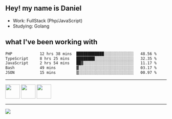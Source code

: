 ## Hey! my name is Daniel

- Work: FullStack (Php/JavaScript)
- Studying: Golang

## what I've been working with
<!--START_SECTION:waka-->

```txt
PHP            12 hrs 38 mins  ████████████░░░░░░░░░░░░░   48.56 %
TypeScript     8 hrs 25 mins   ████████░░░░░░░░░░░░░░░░░   32.35 %
JavaScript     2 hrs 54 mins   ██▓░░░░░░░░░░░░░░░░░░░░░░   11.17 %
Bash           49 mins         ▓░░░░░░░░░░░░░░░░░░░░░░░░   03.17 %
JSON           15 mins         ▒░░░░░░░░░░░░░░░░░░░░░░░░   00.97 %
```

<!--END_SECTION:waka-->
    

<hr>
<div>
    <img height="45" src="https://img.icons8.com/color/48/000000/nodejs.png"/>
    <img height="45" src="https://www.vectorlogo.zone/logos/golang/golang-ar21.svg">
    <img height="45" src="https://www.vectorlogo.zone/logos/nestjs/nestjs-icon.svg">
</div>
<hr>
<div>
    <a href="https://www.linkedin.com/in/daniel-lucas-bb7b82193/" target="_blank">
        <img src="https://img.shields.io/badge/LinkedIn-0077B5?style=for-the-badge&logo=linkedin&logoColor=white">
    </a>
</div>

